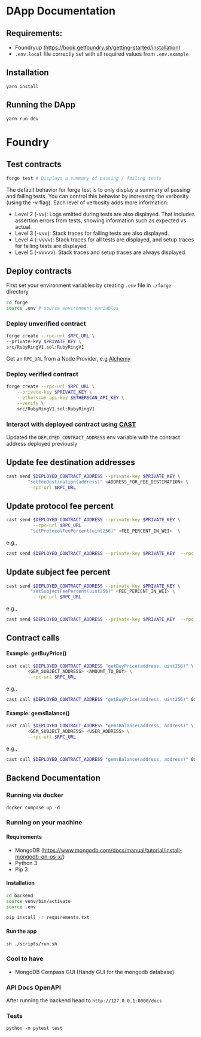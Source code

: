 # DApp Documentation

## Requirements:

- Foundryup (https://book.getfoundry.sh/getting-started/installation)
- `.env.local` file correctly set with all required values from `.env.example`

## Installation

```
yarn install
```

## Running the DApp

```
yarn run dev
```

# Foundry

## Test contracts

```bash
forge test # Displays a summary of passing / failing tests
```

The default behavior for forge test is to only display a summary of passing and failing tests. You can control this behavior by increasing the verbosity (using the -v flag). Each level of verbosity adds more information:

- Level 2 (-vv): Logs emitted during tests are also displayed. That includes assertion errors from tests, showing information such as expected vs actual.
- Level 3 (-vvv): Stack traces for failing tests are also displayed.
- Level 4 (-vvvv): Stack traces for all tests are displayed, and setup traces for failing tests are displayed.
- Level 5 (-vvvvv): Stack traces and setup traces are always displayed.

## Deploy contracts

First set your environment variables by creating `.env` file in `./forge` directory

```bash
cd forge
source .env # source environment variables
```

### Deploy unverified contract

```bash
forge create --rpc-url $RPC_URL \
--private-key $PRIVATE_KEY \
src/RubyRingV1.sol:RubyRingV1
```

Get an `RPC_URL` from a Node Provider, e.g [Alchemy](https://dashboard.alchemy.com/)

### Deploy verified contract

```bash
forge create --rpc-url $RPC_URL \
    --private-key $PRIVATE_KEY \
    --etherscan-api-key $ETHERSCAN_API_KEY \
    --verify \
    src/RubyRingV1.sol:RubyRingV1
```

### Interact with deployed contract using [CAST](https://book.getfoundry.sh/cast/#overview-of-cast)

Updated the `DEPLOYED_CONTRACT_ADDRESS` env variable with the contract address deployed previously

## Update fee destination addresses

```bash
cast send $DEPLOYED_CONTRACT_ADDRESS --private-key $PRIVATE_KEY \
        "setFeeDestination(address)" <ADDRESS_FOR_FEE_DESTINATION> \
        --rpc-url $RPC_URL
```

## Update protocol fee percent

```bash
cast send $DEPLOYED_CONTRACT_ADDRESS --private-key $PRIVATE_KEY \
          --rpc-url $RPC_URL
         "setProtocolFeePercent(uint256)" <FEE_PERCENT_IN_WEI>  \
```

e.g.,

```bash
cast send $DEPLOYED_CONTRACT_ADDRESS --private-key $PRIVATE_KEY  --rpc-url $RPC_URL "setProtocolFeePercent(uint256)" 50000000000000000 # 0.05%
```

## Update subject fee percent

```bash
cast send $DEPLOYED_CONTRACT_ADDRESS --private-key $PRIVATE_KEY \
         "setSubjectFeePercent(uint256)" <FEE_PERCENT_IN_WEI> \
          --rpc-url $RPC_URL
```

e.g.,

```bash
cast send $DEPLOYED_CONTRACT_ADDRESS --private-key $PRIVATE_KEY  --rpc-url $RPC_URL "setSubjectFeePercent(uint256)" 50000000000000000 # 0.05%
```

## Contract calls

#### Example: getBuyPrice()

```bash
cast call $DEPLOYED_CONTRACT_ADDRESS "getBuyPrice(address, uint256)" \
        <GEM_SUBJECT_ADDRESS> <AMOUNT_TO_BUY> \
        --rpc-url $RPC_URL
```

e.g.,

```bash
cast call $DEPLOYED_CONTRACT_ADDRESS "getBuyPrice(address, uint256)" 0xFd7f2FD12c04De6959FBA1cF53bDfC1A608E3377 2 --rpc-url $RPC_URL
```

#### Example: gemsBalance()

```bash
cast call $DEPLOYED_CONTRACT_ADDRESS "gemsBalance(address, address)" \
        <GEM_SUBJECT_ADDRESS> <USER_ADDRESS> \
        --rpc-url $RPC_URL
```

e.g.,

```bash
cast call $DEPLOYED_CONTRACT_ADDRESS "gemsBalance(address, address)" 0x05789ff70a29041fbe618ed0d0674e2b3998df1f 0x05789ff70a29041fbe618ed0d0674e2b3998df1f --rpc-url $RPC_URL
```

## Backend Documentation

### Running via docker

`docker compose up -d`

### Running on your machine

#### Requirements

- MongoDB (https://www.mongodb.com/docs/manual/tutorial/install-mongodb-on-os-x/)
- Python 3
- Pip 3

#### Installation

```bash
cd backend
source venv/bin/activate
source .env

pip install -r requirements.txt
```

#### Run the app

`sh ./scripts/run.sh`

### Cool to have

- MongoDB Compass GUI (Handy GUI for the mongodb database)

### API Docs OpenAPI

After running the backend head to `http://127.0.0.1:8000/docs`

### Tests

`python -m pytest test`
